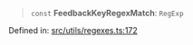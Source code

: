 > `const` **FeedbackKeyRegexMatch**: `RegExp`

Defined in: [src/utils/regexes.ts:172](https://github.com/bhavjitChauhan/khan-api/blob/67d30ab4498111952301bcaddbef9a132bf75105/src/utils/regexes.ts#L172)
